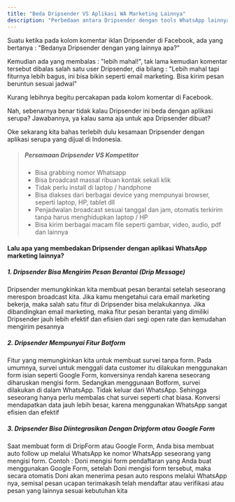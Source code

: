 ```yaml
---
title: "Beda Dripsender VS Aplikasi WA Marketing Lainnya"
description: "Perbedaan antara Dripsender dengan tools WhatsApp lainnya"
---
```


Suatu ketika pada kolom komentar iklan Dripsender di Facebook, ada yang bertanya : "Bedanya Dripsender dengan yang lainnya apa?"

Kemudian ada yang membalas : "lebih mahal!", tak lama kemudian komentar tersebut dibalas salah satu user Dripsender, dia bilang : "Lebih mahal tapi fiturnya lebih bagus, ini bisa bikin seperti email marketing. Bisa kirim pesan beruntun sesuai jadwal"

Kurang lebihnya begitu percakapan pada kolom komentar di Facebook.

Nah, sebenarnya benar tidak kalau Dripsender ini beda dengan aplikasi serupa? Jawabannya, ya kalau sama aja untuk apa Dripsender dibuat? 

Oke sekarang kita bahas terlebih dulu kesamaan Dripsender dengan aplikasi serupa yang dijual di Indonesia.
> ##### Persamaan Dripsender VS Kompetitor
>
> - Bisa grabbing nomor Whatsapp
> - Bisa broadcast massal ribuan kontak sekali klik
> - Tidak perlu install di laptop / handphone
> - Bisa diakses dari berbagai device yang mempunyai browser, seperti laptop, HP, tablet dll
> - Penjadwalan broadcast sesuai tanggal dan jam, otomatis terkirim tanpa harus menghidupkan laptop / HP
> - Bisa kirim berbagai macam file seperti gambar, video, audio, pdf dan lainnya
>

#### Lalu apa yang membedakan Dripsender dengan aplikasi WhatsApp marketing lainnya?

##### 1. Dripsender Bisa Mengirim Pesan Berantai (Drip Message) #####
Dripsender memungkinkan kita membuat pesan berantai setelah seseorang merespon broadcast kita. Jika kamu mengetahui cara email marketing bekerja, maka salah satu fitur di Dripsender bisa melakukannya. Jika dibandingkan email marketing, maka fitur pesan berantai yang dimiliki Dripsender jauh lebih efektif dan efisien dari segi open rate dan kemudahan mengirim pesannya
##### 2. Dripsender Mempunyai Fitur Botform #####
Fitur yang memungkinkan kita untuk membuat survei tanpa form. Pada umumnya, survei untuk menggali data customer itu dilakukan menggunakan form isian seperti Google Form, konversinya rendah karena seseorang diharuskan mengisi form. Sedangkan menggunaan Botform, survei dilakukan di dalam WhatsApp. Tidak keluar dari WhatsApp. Sehingga seseorang hanya perlu membalas chat survei seperti chat biasa. Konversi mendapatkan data jauh lebih besar, karena menggunakan WhatsApp sangat efisien dan efektif

##### 3. Dripsender Bisa Diintegrasikan Dengan Dripform atau Google Form #####
Saat membuat form di DripForm atau Google Form, Anda bisa membuat auto follow up melalui WhatsApp ke nomor WhatsApp seseorang yang mengisi form. Contoh : Doni mengisi form pendaftaran yang Anda buat menggunakan Google Form, setelah Doni mengisi form tersebut, maka secara otomatis Doni akan menerima pesan auto respons melalui WhatsApp nya, semisal pesan ucapan terimakasih telah mendaftar atau verifikasi atau pesan yang lainnya sesuai kebutuhan kita
